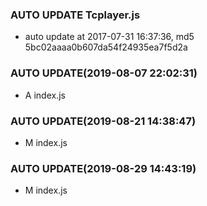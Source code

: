 ### AUTO UPDATE Tcplayer.js

- auto update at 2017-07-31 16:37:36, md5 5bc02aaaa0b607da54f24935ea7f5d2a

### AUTO UPDATE(2019-08-07 22:02:31)

- A  index.js

### AUTO UPDATE(2019-08-21 14:38:47)

- M  index.js

### AUTO UPDATE(2019-08-29 14:43:19)

- M  index.js

